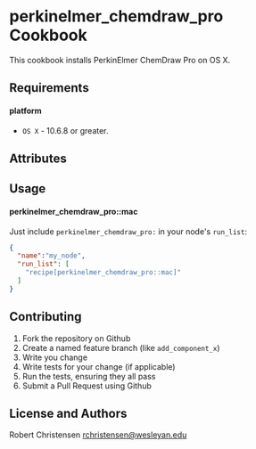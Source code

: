 perkinelmer_chemdraw_pro Cookbook
====================
This cookbook installs PerkinElmer ChemDraw Pro on OS X.

Requirements
------------
#### platform
- `OS X` - 10.6.8 or greater.

Attributes
----------

Usage
-----
#### perkinelmer_chemdraw_pro::mac

Just include `perkinelmer_chemdraw_pro:` in your node's `run_list`:

```json
{
  "name":"my_node",
  "run_list": [
    "recipe[perkinelmer_chemdraw_pro::mac]"
  ]
}
```

Contributing
------------

1. Fork the repository on Github
2. Create a named feature branch (like `add_component_x`)
3. Write you change
4. Write tests for your change (if applicable)
5. Run the tests, ensuring they all pass
6. Submit a Pull Request using Github

License and Authors
-------------------
Robert Christensen <rchristensen@wesleyan.edu>

